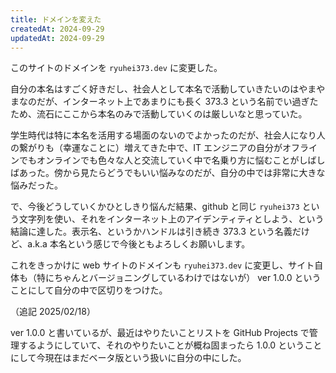 ```yaml
---
title: ドメインを変えた
createdAt: 2024-09-29
updatedAt: 2024-09-29
---
```


このサイトのドメインを `ryuhei373.dev` に変更した。

<!--more-->

自分の本名はすごく好きだし、社会人として本名で活動していきたいのはやまやまなのだが、インターネット上であまりにも長く 373.3 という名前でい過ぎたため、流石にここから本名のみで活動していくのは厳しいなと思っていた。

学生時代は特に本名を活用する場面のないのでよかったのだが、社会人になり人の繋がりも（幸運なことに）増えてきた中で、IT エンジニアの自分がオフラインでもオンラインでも色々な人と交流していく中で名乗り方に悩むことがしばしばあった。傍から見たらどうでもいい悩みなのだが、自分の中では非常に大きな悩みだった。

で、今後どうしていくかひとしきり悩んだ結果、github と同じ `ryuhei373` という文字列を使い、それをインターネット上のアイデンティティとしよう、という結論に達した。表示名、というかハンドルは引き続き 373.3 という名義だけど、a.k.a 本名という感じで今後ともよろしくお願いします。

これをきっかけに web サイトのドメインも `ryuhei373.dev` に変更し、サイト自体も（特にちゃんとバージョニングしているわけではないが） ver 1.0.0 ということにして自分の中で区切りをつけた。

（追記 2025/02/18）

ver 1.0.0 と書いているが、最近はやりたいことリストを GitHub Projects で管理するようにしていて、それのやりたいことが概ね固まったら 1.0.0 ということにして今現在はまだベータ版という扱いに自分の中にした。
